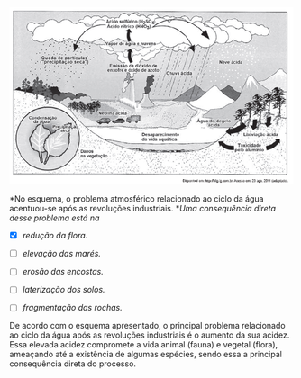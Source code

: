 

![](9539649c-52ff-b8f3-a75d-94e62682be82.png)

*No esquema, o problema atmosférico relacionado ao ciclo da água acentuou-se após as revoluções industriais. **Uma consequência direta desse problema está na*



- [x] *redução da flora.*
- [ ] *elevação das marés.*
- [ ] *erosão das encostas.*
- [ ] *laterização dos solos.*
- [ ] *fragmentação das rochas.*


De acordo com o esquema apresentado, o principal problema relacionado ao ciclo da água após as revoluções industriais é o aumento da sua acidez. Essa elevada acidez compromete a vida animal (fauna) e vegetal (flora), ameaçando até a existência de algumas espécies, sendo essa a principal consequência direta do processo.

        